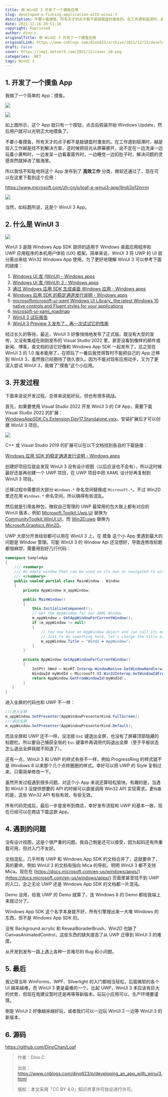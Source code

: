 ```yaml
---
title: 用 WinUI 3 开发了一个摸鱼应用
slug: developed-a-fishing-application-with-winui-3
description: 不要小看摸鱼，所有天才的点子都不是敲键盘时激发的。在工作遇到阻滞时，越是投入工作越是找不到解决方案，这时候把目光从屏幕挪开，说不定在一边洗澡一边玩着小黄鸭时，一边发呆一边看着窗外时，一边睡觉一边扣肚子时，解决问题的灵感突然就掉进了脑海里。
date: 2021-12-16 20:51:16
copyright: Reprinted
author: dino.c
originalTitle: 用 WinUI 3 开发了一个摸鱼应用
originalLink: https://www.cnblogs.com/dino623/archive/2021/12/15/developing_an_app_with_winui3.html
draft: False
cover: https://img1.dotnet9.com/2021/12/cover_20.png
categories: .NET
tags: WinUI 3
---
```


## 1. 开发了一个摸鱼 App

我做了一个简单的 App：摸鱼。

![](https://img1.dotnet9.com/2021/12/cover_20.png)

![](https://img1.dotnet9.com/2021/12/2001.png)

如上图所示，这个 App 就只有一个按钮，点击后假装开始 Windows Update，然后用户就可以光明正大地摸鱼了。

不要小看摸鱼，所有天才的点子都不是敲键盘时激发的。在工作遇到阻滞时，越是投入工作越是找不到解决方案，这时候把目光从屏幕挪开，说不定在一边洗澡一边玩着小黄鸭时，一边发呆一边看着窗外时，一边睡觉一边扣肚子时，解决问题的灵感突然就掉进了脑海里。

所以我恬不知耻地将这个 App 发布到了 **高效工作** 分类，微软还通过了，现在可以在这里下载到这个应用：

https://www.microsoft.com/zh-cn/p/loaf-a-winui3-app/9ndj3q12nrrm

![](https://img1.dotnet9.com/2021/12/2002.png)

当然，如标题所说，这是个 WinUI 3 App。

## 2. 什么是 WinUI 3

![](https://img1.dotnet9.com/2021/12/2003.png)

WinUI 3 是随 Windows App SDK 提供的适用于 Windows 桌面应用程序和 UWP 应用程序的本机用户体验 (UX) 框架。简单来说，WinUI 3 将 UWP 的 UI 层分离出来给 Win32 Windows App 使用。为了更好地理解 WinUI 3 可以参考下面的链接：

1. [Windows UI 库 (WinUI) - Windows apps](https://docs.microsoft.com/zh-cn/windows/apps/winui/)
2. [Windows UI 库 (WinUI) 3 - Windows apps](https://docs.microsoft.com/zh-cn/windows/apps/winui/winui3/)
3. [通过 Windows 应用 SDK 生成桌面 Windows 应用 - Windows apps](https://docs.microsoft.com/zh-cn/windows/apps/windows-app-sdk/)
4. [Windows 应用 SDK 的稳定通道发行说明 - Windows apps](https://docs.microsoft.com/zh-cn/windows/apps/windows-app-sdk/stable-channel)
5. [microsoft*microsoft-ui-xaml* Windows UI Library\_ the latest Windows 10 native controls and Fluent styles for your applications](https://github.com/microsoft/microsoft-ui-xaml)
6. [microsoft-ui-xaml_roadmap](https://github.com/microsoft/microsoft-ui-xaml/blob/main/docs/roadmap.md)
7. [WinUI 3 试玩报告](https://www.cnblogs.com/dino623/p/Get-started-with-WinUI-3-for-desktop-apps.html)
8. [WinUI 3 Preview 3 发布了，再一次试试它的性能](https://www.cnblogs.com/dino623/p/test_winui3_preview3_performance.html)

经过长久的等待，最近，WinUI 3 好像悄悄地发布了正式版。既没有大型的宣传，又没有集成在刚刚发布的 Visual Studio 2022 里，甚至没看到像样的邮件或新闻、博客，查文档的话它好像和 Windows App SDK 一起发布了，总之现在 WinUI 3 的 1.0 版本能用了。在把玩了一番后我觉得暂时不能把自己的 App 迁移到 WinUI 3，虽然我已经期待了很久很久。因为不能对现有应用动手，又为了更深入尝试 WinUI 3，我做了“摸鱼”这个小应用。

## 3. 开发过程

下面来说说开发过程。总体来说挺好玩，但也有很多挑战。

首先，如果要使用 Visual Studio 2022 开发 WinUI 3 的 C# App，需要下载 Visual Studio 2022 的扩展：[WindowsAppSDK.Cs.Extension.Dev17.Standalone.vsix](https://aka.ms/windowsappsdk/stable-vsix-2022-cs)。安装扩展后才可以创建 WinUI 3 项目。

![](https://img1.dotnet9.com/2021/12/2004.png)

C++ 或 Visual Studio 2019 的扩展可以在以下文档找到各自的下载链接：

[Windows 应用 SDK 的稳定通道发行说明 - Windows apps](https://docs.microsoft.com/zh-cn/windows/apps/windows-app-sdk/stable-channel#version-10)

创建好项目后就会发现 WinUI 3 没有设计视图（以后应该也不会有），所以这时候最好还是再创建一个 UWP 项目，在 UWP 项目中把 XAML 设计好再复制到 WinUI 3 项目。

迁移过程中需要将大部分 `Windows.*` 命名空间替换成 `Microsoft.*`。不过 Win2D 里还在用 `Windows.*` 命名空间，所以搞得有些混乱。

然后就是引用各种包，微软自己管理的 UWP 最常用的包大致上都有对应的 WinUI 版本，例如 [Microsoft.Toolkit.Uwp.UI](https://www.nuget.org/packages/Microsoft.Toolkit.Uwp.UI/) 替换为 [CommunityToolkit.WinUI.UI](https://www.nuget.org/packages/CommunityToolkit.WinUI.UI/)，而 [Win2D.uwp](https://www.nuget.org/packages/Win2D.uwp/) 替换为 [Microsoft.Graphics.Win2D](https://www.nuget.org/packages/Microsoft.Graphics.Win2D)。

UWP 大部分开发经验都可以用在 WinUI 3 上，在 摸鱼 这个小 App 里遇到最大的问题是 Window 管理。可能 WinUI 3 的 Window Api 还没想好，导致连修改标题都很麻烦，需要用到好几行代码：

```C#
namespace SampleApp
{
    /// <summary>
    /// An empty window that can be used on its own or navigated to within a Frame.
    /// </summary>
    public sealed partial class MainWindow : Window
    {
        private AppWindow m_appWindow;

        public MainWindow()
        {
            this.InitializeComponent();
            // Get the AppWindow for our XAML Window
            m_appWindow = GetAppWindowForCurrentWindow();
            if (m_appWindow != null)
            {
                // You now have an AppWindow object and can call its methods to manipulate the window.
                // Just to do something here, let's change the title of the window...
                m_appWindow.Title = "WinUI ❤️ AppWindow";
            }
        }

        private AppWindow GetAppWindowForCurrentWindow()
        {
            IntPtr hWnd = WinRT.Interop.WindowNative.GetWindowHandle(window);
            WindowId myWndId = Microsoft.UI.Win32Interop.GetWindowIdFromWindow(hWnd);
            return AppWindow.GetFromWindowId(myWndId);
        }
   }
}
```

进入全屏的代码也和 UWP 不一样：

```C#
///进入全屏
m_appWindow.SetPresenter(AppWindowPresenterKind.FullScreen);
///退出全屏
m_appWindow.SetPresenter(AppWindowPresenterKind.Default);
```

而且全屏和 UWP 还不一样，没法按 `Es`c 键退出全屏，也没有了屏幕顶部隐藏的标题栏。所以要自己捕获全局的 `Esc` 键事件再调用代码退出全屏（至于平板状态怎么退出全屏我就不知道了）。

还有一点，WinUI 3 和 UWP 的样式有些不一样，例如 ProgressRing 的样式就不是 Windows 8 以来那个几个点转圈圈的样式。幸好可以把 UWP 的 Style 复制过来，只需简单修改一下。

虽然开发过程遇到很多问题，对这个小 App 来说还算轻松愉快。有趣的是，当遇到 WinUI 3 没提供想要的 API 的时候可以直接调用 Win32 API 实现需求。更`有趣`的是，这些 Win32 API 有些有效，有些无效。

所有代码完成后，最后一步是发布到商店，幸好发布流程和 UWP 的基本一致，现在已经可以在商店下载这款 App。

## 4. 遇到的问题

没有设计视图，这是个很严重的问题。我自己倒是还可以接受，因为起码还有热重载可用，但对入门不友好。

文档混乱，几乎所有 UWP 和 Windows App SDK 的文档合并了，这就要命了，真的要命，例如 WinUI 3 的文档有指向 Mica 的导航，明明 WinUI 3 都不支持 Mica。现在在 [https://docs.microsoft.com/en-us/windows/apps/](https://docs.microsoft.com/en-us/windows/apps/) 页面里甚至找不到 UWP 的入口，总之无论 UWP 还是 Windows App SDK 的文档都一片混沌。

Demo 没用，给我 UWP 的 Demo 就算了，连 Windows 8 的 Demo 都给我端上来就过分了。

Windows App SDK 这个名字本身就不好，所有引擎搜出来一大堆 Windows 的东西，但不是 Windows App SDK 的。

没有 Background acrylic 和 RevealBoraderBrush，Win2D 也缺了 CanvasAnimatedControl，这些东西的缺失提高了从 UWP 迁移到 WinUI 3 的难度。

从开发到发布一路上遇上各种一言难尽的 Bug 和小问题。

## 5. 最后

我记得当年 WinForms、WPF、Silverlight 的入门都相当轻松，后面微软的各个 UI 越来越难，而 WinUI 3 更是最难的一个。比起 UWP，WinUI 3 本应该有巨大的优势，但现在我建议暂时还是再等等新版本。玩玩小应用可以，生产环境要谨慎。

倒是 WinUI 2 好像越来越好玩，或者我们可以一边玩 WinUI 2 一边等 WinUI 3 的新版本。

## 6. 源码

https://github.com/DinoChan/Loaf

> 作者：Dino.C
>
> 出处：https://www.cnblogs.com/dino623/p/developing_an_app_with_winui3.html
>
> 版权：本文采用「CC BY 4.0」知识共享许可协议进行许可。
